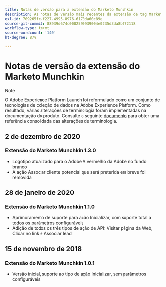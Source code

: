 ```yaml
---
title: Notas de versão para a extensão do Marketo Munchkin
description: As notas de versão mais recentes da extensão de tag Marketo Munchkin na Adobe Experience Platform.
exl-id: 709265fc-f227-4995-8976-6170da60c89e
source-git-commit: 88939d674c0002590939004e0235d3da8b072118
workflow-type: tm+mt
source-wordcount: '140'
ht-degree: 87%

---
```


# Notas de versão da extensão do Marketo Munchkin

>[!NOTE]
>
>O Adobe Experience Platform Launch foi reformulado como um conjunto de tecnologias de coleção de dados na Adobe Experience Platform. Como resultado, várias alterações de terminologia foram implementadas na documentação do produto. Consulte o seguinte [documento](../../../term-updates.md) para obter uma referência consolidada das alterações de terminologia.

## 2 de dezembro de 2020

### Extensão do Marketo Munchkin 1.3.0

* Logotipo atualizado para o Adobe A vermelho da Adobe no fundo branco
* A ação Associar cliente potencial que será preterida em breve foi removida

## 28 de janeiro de 2020

### Extensão do Marketo Munchkin 1.1.0

* Aprimoramento de suporte para ação Inicializar, com suporte total a todos os parâmetros configuráveis
* Adição de todos os três tipos de ação de API: Visitar página da Web, Clicar no link e Associar lead

## 15 de novembro de 2018

### Extensão do Marketo Munchkin 1.0.1

* Versão inicial, suporte ao tipo de ação Inicializar, sem parâmetros configuráveis
